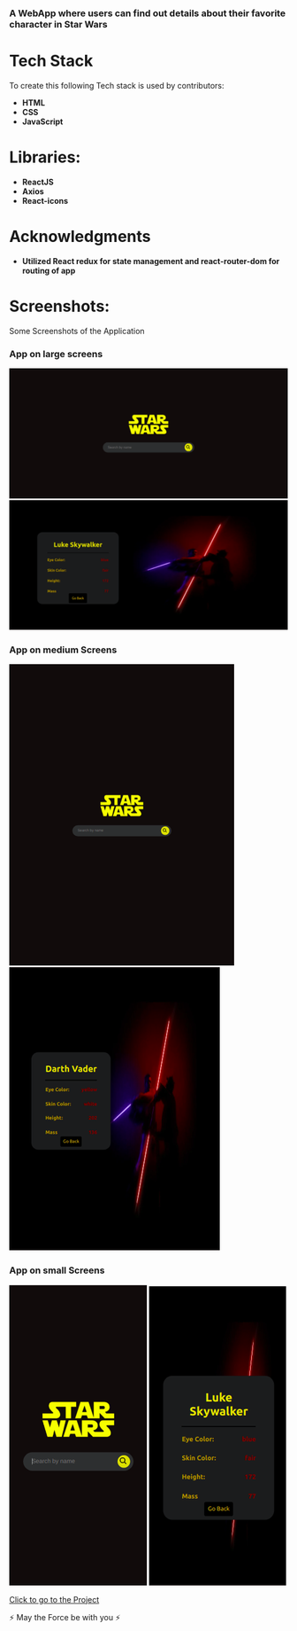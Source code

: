 ### A WebApp where users can find out details about their favorite character in Star Wars 
# Tech Stack
To create this following Tech stack is used by contributors:
* **HTML**
* **CSS**
* **JavaScript**
# Libraries:
*  **ReactJS**
* **Axios**
* **React-icons**
# Acknowledgments
* **Utilized React redux for state management and react-router-dom for routing of app**
# Screenshots:
Some Screenshots of the Application
### App on large screens
![Large Screen size](https://github.com/ashishbhagat123/Star-Wars/blob/master/src/images/HomePage.png)
![Medium ScreenSize](https://github.com/ashishbhagat123/Star-Wars/blob/master/src/images/DetailsPage.png)
### App on medium Screens
![Medium ScreenSize](https://github.com/ashishbhagat123/Star-Wars/blob/master/src/images/HomePageTablet.png)
![Medium ScreenSize](https://github.com/ashishbhagat123/Star-Wars/blob/master/src/images/Tablet%20Details.png)
### App on small Screens
![Small ScreenSize](https://github.com/ashishbhagat123/Star-Wars/blob/master/src/images/HomePageMobile.png)
![Small ScreenSize](https://github.com/ashishbhagat123/Star-Wars/blob/master/src/images/MobileDetails.png)

[Click to go to the Project](https://ashishbhagat-starwars.netlify.app/)

:zap: May the Force be with you :zap:
